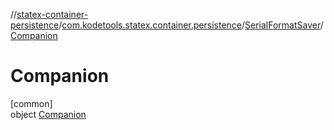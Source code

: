 //[statex-container-persistence](../../../../index.md)/[com.kodetools.statex.container.persistence](../../index.md)/[SerialFormatSaver](../index.md)/[Companion](index.md)

# Companion

[common]\
object [Companion](index.md)

